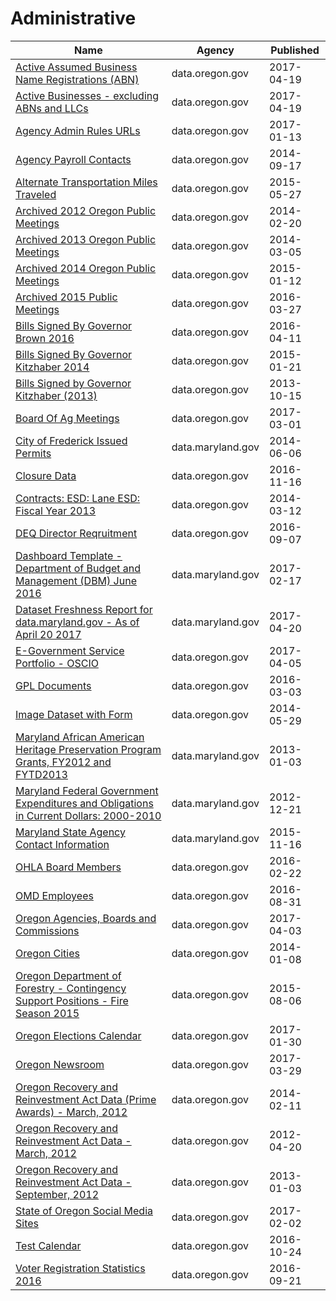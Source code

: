 # Administrative

Name | Agency | Published
---- | ---- | ---------
[Active Assumed Business Name Registrations (ABN)](../datasets/vt5w-tv2x.md) | data.oregon.gov | 2017-04-19
[Active Businesses - excluding ABNs and LLCs](../datasets/vd6m-2vq9.md) | data.oregon.gov | 2017-04-19
[Agency Admin Rules URLs](../datasets/qisn-cfm3.md) | data.oregon.gov | 2017-01-13
[Agency Payroll Contacts](../datasets/agyj-8dkq.md) | data.oregon.gov | 2014-09-17
[Alternate Transportation Miles Traveled](../datasets/mmpn-adtj.md) | data.oregon.gov | 2015-05-27
[Archived 2012 Oregon Public Meetings](../datasets/tyr6-t2jq.md) | data.oregon.gov | 2014-02-20
[Archived 2013 Oregon Public Meetings](../datasets/3iyi-2ngk.md) | data.oregon.gov | 2014-03-05
[Archived 2014 Oregon Public Meetings](../datasets/5hiq-y4di.md) | data.oregon.gov | 2015-01-12
[Archived 2015 Public Meetings](../datasets/dfcd-nnu4.md) | data.oregon.gov | 2016-03-27
[Bills Signed By Governor Brown 2016](../datasets/3ndr-ntjb.md) | data.oregon.gov | 2016-04-11
[Bills Signed By Governor Kitzhaber 2014](../datasets/murb-ru5f.md) | data.oregon.gov | 2015-01-21
[Bills Signed by Governor Kitzhaber (2013)](../datasets/xbn8-g7iv.md) | data.oregon.gov | 2013-10-15
[Board Of Ag Meetings](../datasets/peu4-h785.md) | data.oregon.gov | 2017-03-01
[City of Frederick Issued Permits](../datasets/xrz3-9xhj.md) | data.maryland.gov | 2014-06-06
[Closure Data](../datasets/j8dn-qfsg.md) | data.oregon.gov | 2016-11-16
[Contracts: ESD: Lane ESD: Fiscal Year 2013](../datasets/unv5-ptiu.md) | data.oregon.gov | 2014-03-12
[DEQ Director Reqruitment](../datasets/c2nt-2xqc.md) | data.oregon.gov | 2016-09-07
[Dashboard Template - Department of Budget and Management (DBM) June 2016](../datasets/r6ug-dr3g.md) | data.maryland.gov | 2017-02-17
[Dataset Freshness Report for data.maryland.gov - As of April 20 2017](../datasets/8ypa-c9d9.md) | data.maryland.gov | 2017-04-20
[E-Government Service Portfolio - OSCIO](../datasets/9g5a-r9zs.md) | data.oregon.gov | 2017-04-05
[GPL Documents](../datasets/6y98-3xjn.md) | data.oregon.gov | 2016-03-03
[Image Dataset with Form](../datasets/94qd-8jtk.md) | data.oregon.gov | 2014-05-29
[Maryland African American Heritage Preservation Program Grants, FY2012 and FYTD2013](../datasets/msef-4ywk.md) | data.maryland.gov | 2013-01-03
[Maryland Federal Government Expenditures and Obligations in Current Dollars: 2000-2010](../datasets/2qau-gexw.md) | data.maryland.gov | 2012-12-21
[Maryland State Agency Contact Information](../datasets/jfbi-sxb5.md) | data.maryland.gov | 2015-11-16
[OHLA Board Members](../datasets/x7pc-5mrn.md) | data.oregon.gov | 2016-02-22
[OMD Employees](../datasets/p65y-ar9u.md) | data.oregon.gov | 2016-08-31
[Oregon Agencies, Boards and Commissions](../datasets/wu8n-jqum.md) | data.oregon.gov | 2017-04-03
[Oregon Cities](../datasets/d9dy-mbsn.md) | data.oregon.gov | 2014-01-08
[Oregon Department of Forestry - Contingency Support Positions - Fire Season 2015](../datasets/dmf4-rxze.md) | data.oregon.gov | 2015-08-06
[Oregon Elections Calendar](../datasets/i8qc-cakg.md) | data.oregon.gov | 2017-01-30
[Oregon Newsroom](../datasets/j8eb-8um2.md) | data.oregon.gov | 2017-03-29
[Oregon Recovery and Reinvestment Act Data (Prime Awards) - March, 2012](../datasets/e6m7-jh27.md) | data.oregon.gov | 2014-02-11
[Oregon Recovery and Reinvestment Act Data - March, 2012](../datasets/q3a9-rf9x.md) | data.oregon.gov | 2012-04-20
[Oregon Recovery and Reinvestment Act Data - September, 2012](../datasets/dyk3-um2s.md) | data.oregon.gov | 2013-01-03
[State of Oregon Social Media Sites](../datasets/hqhe-shsc.md) | data.oregon.gov | 2017-02-02
[Test Calendar](../datasets/ckyn-bwp9.md) | data.oregon.gov | 2016-10-24
[Voter Registration Statistics 2016](../datasets/c5a8-vfhd.md) | data.oregon.gov | 2016-09-21

